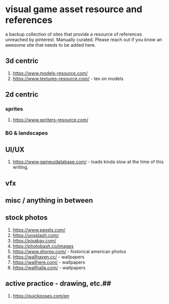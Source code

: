 # visual game asset resource and references
 a backup collection of sites that provide a resource of references unreached by pinterest.
 Manually curated. Please reach out if you know an awesome site that needs to be added here.

## 3d centric ##
1. https://www.models-resource.com/
2. https://www.textures-resource.com/ - tex on models
## 2d centric ##
### sprites ###
1. https://www.spriters-resource.com/
### BG & landscapes ###
## UI/UX ##
1. https://www.gameuidatabase.com/ - loads kinda slow at the time of this writing.
## vfx ##
## misc / anything in between ##
## stock photos ##
1. https://www.pexels.com/
2. https://unsplash.com/
3. https://pixabay.com/
4. https://photobash.co/images
5. https://www.shorpy.com/ - historical american photos
6. https://wallhaven.cc/ - wallpapers
7. https://wallhere.com/ - wallpapers
8. https://wallhalla.com/ - wallpapers
## active practice - drawing, etc.##
1. https://quickposes.com/en
